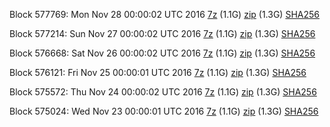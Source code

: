 Block 577769: Mon Nov 28 00:00:02 UTC 2016 [7z](https://transfer.sh/9HfnV/bootstrap.dat.20161128.7z) (1.1G) [zip](https://transfer.sh/14AZgg/bootstrap.dat.20161128.zip) (1.3G) [SHA256](https://transfer.sh/WkUON/sha256.txt)

Block 577214: Sun Nov 27 00:00:02 UTC 2016 [7z](https://transfer.sh/igzPl/bootstrap.dat.20161127.7z) (1.1G) [zip](https://transfer.sh/dhBQ1/bootstrap.dat.20161127.zip) (1.3G) [SHA256](https://transfer.sh/L8FQK/sha256.txt)

Block 576668: Sat Nov 26 00:00:02 UTC 2016 [7z](https://transfer.sh/45Cv4/bootstrap.dat.20161126.7z) (1.1G) [zip](https://transfer.sh/gLohs/bootstrap.dat.20161126.zip) (1.3G) [SHA256](https://transfer.sh/lCW4n/sha256.txt)

Block 576121: Fri Nov 25 00:00:01 UTC 2016 [7z](https://transfer.sh/VTtit/bootstrap.dat.20161125.7z) (1.1G) [zip](https://transfer.sh/ZIrqX/bootstrap.dat.20161125.zip) (1.3G) [SHA256](https://transfer.sh/15VK3B/sha256.txt)

Block 575572: Thu Nov 24 00:00:02 UTC 2016 [7z](https://transfer.sh/14RoTt/bootstrap.dat.20161124.7z) (1.1G) [zip](https://transfer.sh/R40ON/bootstrap.dat.20161124.zip) (1.3G) [SHA256](https://transfer.sh/B1Z1Z/sha256.txt)

Block 575024: Wed Nov 23 00:00:01 UTC 2016 [7z](https://transfer.sh/hEOXP/bootstrap.dat.20161123.7z) (1.1G) [zip](https://transfer.sh/15E1H4/bootstrap.dat.20161123.zip) (1.3G) [SHA256](https://transfer.sh/yG7QC/sha256.txt)
